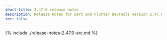 ```yaml
---
short-title: 2.47.0 release notes
description: Release notes for Dart and Flutter DevTools version 2.47.0.
toc: false
---
```


{% include ./release-notes-2.47.0-src.md %}
